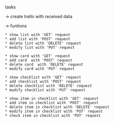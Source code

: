 tasks

-> create trello with received data

-> funtions

    * show list with 'GET' request
    * add list with 'POST' request
    * delete list with 'DELETE' request
    * modify list with 'PUT' request

    * show card with 'GET' request
    * add card  with 'POST' request
    * delete card  with 'DELETE' request
    * modify card with 'PUT' request

    * show checklist with 'GET' request
    * add checklist with 'POST' request
    * delete checklist with 'DELETE' request
    * modify checklist with 'PUT' request

    * show item in checklist with 'GET' request
    * add item in checklist with 'POST' request
    * delete item in checklist with 'DELETE' request
    * modify item in checklist with 'PUT' request
    * check item in checklist with 'PUT' request
